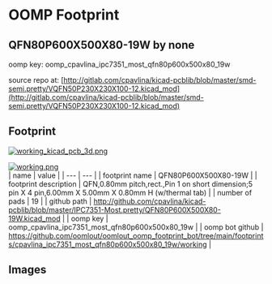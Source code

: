 # OOMP Footprint  
## QFN80P600X500X80-19W  by none  
  
oomp key: oomp_cpavlina_ipc7351_most_qfn80p600x500x80_19w  
  
source repo at: [http://gitlab.com/cpavlina/kicad-pcblib/blob/master/smd-semi.pretty/VQFN50P230X230X100-12.kicad_mod](http://gitlab.com/cpavlina/kicad-pcblib/blob/master/smd-semi.pretty/VQFN50P230X230X100-12.kicad_mod)  
## Footprint  
  
[![working_kicad_pcb_3d.png](working_kicad_pcb_3d_600.png)](working_kicad_pcb_3d.png)  
  
[![working.png](working_600.png)](working.png)  
| name | value | 
| --- | --- | 
| footprint name | QFN80P600X500X80-19W | 
| footprint description | QFN,0.80mm pitch,rect.,Pin 1 on short dimension;5 pin X 4 pin,6.00mm X 5.00mm X 0.80mm H (w/thermal tab) | 
| number of pads | 19 | 
| github path | http://github.com/cpavlina/kicad-pcblib/blob/master/IPC7351-Most.pretty/QFN80P600X500X80-19W.kicad_mod | 
| oomp key | oomp_cpavlina_ipc7351_most_qfn80p600x500x80_19w | 
| oomp bot github | https://github.com/oomlout/oomlout_oomp_footprint_bot/tree/main/footprints/cpavlina_ipc7351_most_qfn80p600x500x80_19w/working | 
## Images  
